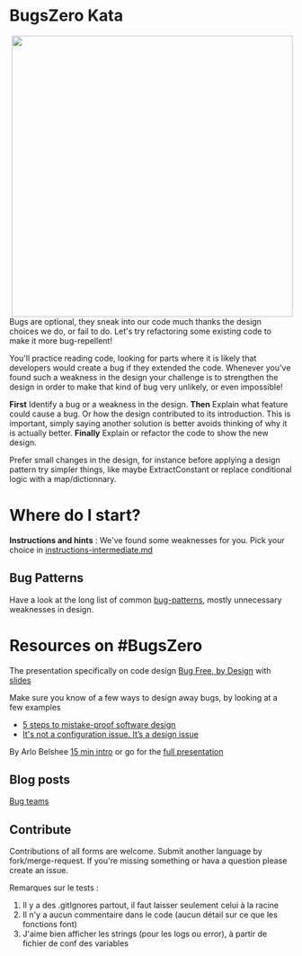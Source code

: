 
# BugsZero Kata
<img align="right" width="500" height="500" src="https://raw.githubusercontent.com/martinsson/BugsZero-Kata/master/bugs-zero-image.jpg"/> 
Bugs are optional, they sneak into our code much thanks the design choices we do, or fail to do. Let's 
try refactoring some existing code to make it more bug-repellent!

You'll practice reading code, looking for parts where it is likely that developers would create a bug if they extended the code. Whenever you've found such a weakness in the design your challenge is to strengthen the design in order to make that kind of bug very unlikely, or even impossible!

**First** Identify a bug or a weakness in the design. **Then** Explain what feature could cause a bug. Or how the design contributed to its introduction. This is important, simply saying another solution is better avoids thinking of why it is actually better.
**Finally** Explain or refactor the code to show the new design. 

Prefer small changes in the design, for instance before applying a design pattern try simpler things, like maybe ExtractConstant or replace conditional logic with a map/dictionnary.

# Where do I start?

**Instructions and hints**
: We've found some weaknesses for you. Pick your choice in [instructions-intermediate.md](https://github.com/martinsson/BugsZero-Kata/blob/master/instructions-intermediate.md)


## Bug Patterns
Have a look at the long list of common [bug-patterns](https://github.com/martinsson/BugsZero-Kata/blob/master/bug-patterns.md), mostly unnecessary weaknesses in design.

# Resources on #BugsZero
The presentation specifically on code design [Bug Free, by Design](https://vimeo.com/275530228)
with [slides](http://www.changit.fr/bug-free-by-design/)

Make sure you know of a few ways to design away bugs, by looking at a few examples
* [5 steps to mistake-proof software design](http://mozaicworks.com/blog/5-steps-to-mistake-proof-software-design/)
* [It's not a configuration issue. It’s a design issue](http://martinsson-johan.blogspot.fr/2016/06/its-not-configuration-issue-its-design.html)


By Arlo Belshee
[15 min intro](https://www.youtube.com/watch?v=dUjie_IYFY8) or go for the
[full presentation](https://www.youtube.com/watch?v=gQR1NlkgLZU)

## Blog posts
[Bug teams](http://agileotter.blogspot.fr/2014/01/bug-teams-well-meaning-foolishness.html)

## Contribute
Contributions of all forms are welcome. Submit another language by fork/merge-request. If you're missing something or hava a question please create an issue.


Remarques sur le tests :
1) Il y a des .gitIgnores partout, il faut laisser seulement celui à la racine
2) Il n'y a aucun commentaire dans le code (aucun détail sur ce que les fonctions font)
3) J'aime bien afficher les strings (pour les logs ou error), à partir de fichier de conf des variables